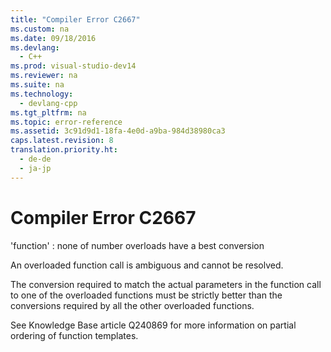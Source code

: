 ```yaml
---
title: "Compiler Error C2667"
ms.custom: na
ms.date: 09/18/2016
ms.devlang: 
  - C++
ms.prod: visual-studio-dev14
ms.reviewer: na
ms.suite: na
ms.technology: 
  - devlang-cpp
ms.tgt_pltfrm: na
ms.topic: error-reference
ms.assetid: 3c91d9d1-18fa-4e0d-a9ba-984d38980ca3
caps.latest.revision: 8
translation.priority.ht: 
  - de-de
  - ja-jp
---
```

# Compiler Error C2667
'function' : none of number overloads have a best conversion  
  
 An overloaded function call is ambiguous and cannot be resolved.  
  
 The conversion required to match the actual parameters in the function call to one of the overloaded functions must be strictly better than the conversions required by all the other overloaded functions.  
  
 See Knowledge Base article Q240869 for more information on partial ordering of function templates.